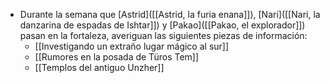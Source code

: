 - Durante la semana que [Astrid]([[Astrid, la furia enana]]), [Nari]([[Nari, la danzarina de espadas de Ishtar]]) y [Pakao]([[Pakao, el explorador]]) pasan en la fortaleza, averiguan las siguientes piezas de información:
	- [[Investigando un extraño lugar mágico al sur]]
	- [[Rumores en la posada de Türos Tem]]
	- [[Templos del antiguo Unzher]]